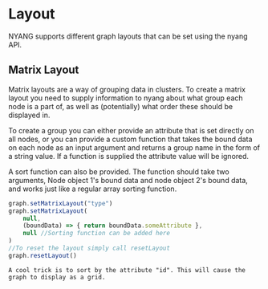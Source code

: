 # Layout
NYANG supports different graph layouts that can be set using the nyang API. 

## Matrix Layout
Matrix layouts are a way of grouping data in clusters. To create a matrix layout you need to supply information to nyang about what group each node is a part of, as well as (potentially) what order these should be displayed in. 

To create a group you can either provide an attribute that is set directly on all nodes, or you can provide a custom function that takes the bound data on each node as an input argument and returns a group name in the form of a string value. If a function is supplied the attribute value will be ignored.

A sort function can also be provided. The function should take two arguments, Node object 1's bound data and node object 2's bound data, and works just like a regular array sorting function.

```javascript
graph.setMatrixLayout("type")
graph.setMatrixLayout(
    null, 
    (boundData) => { return boundData.someAttribute },
    null //Sorting function can be added here
)
//To reset the layout simply call resetLayout
graph.resetLayout()
```

`A cool trick is to sort by the attribute "id". This will cause the graph to display as a grid.`